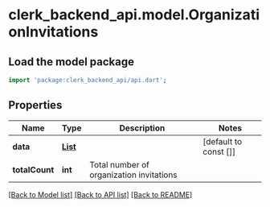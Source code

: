 # clerk_backend_api.model.OrganizationInvitations

## Load the model package
```dart
import 'package:clerk_backend_api/api.dart';
```

## Properties
Name | Type | Description | Notes
------------ | ------------- | ------------- | -------------
**data** | [**List<OrganizationInvitation>**](OrganizationInvitation.md) |  | [default to const []]
**totalCount** | **int** | Total number of organization invitations  | 

[[Back to Model list]](../README.md#documentation-for-models) [[Back to API list]](../README.md#documentation-for-api-endpoints) [[Back to README]](../README.md)


